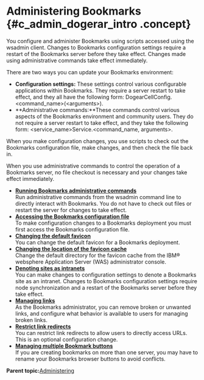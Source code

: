 # Administering Bookmarks {#c_admin_dogerar_intro .concept}

You configure and administer Bookmarks using scripts accessed using the wsadmin client. Changes to Bookmarks configuration settings require a restart of the Bookmarks server before they take effect. Changes made using administrative commands take effect immediately.

There are two ways you can update your Bookmarks environment:

-   **Configuration settings:** These settings control various configurable applications within Bookmarks. They require a server restart to take effect, and they all have the following form: DogearCellConfig.<command\_name\>\(<arguments\>\).
-   **Administrative commands:**These commands control various aspects of the Bookmarks environment and community users. They do not require a server restart to take effect, and they take the following form: <service\_name\>Service.<command\_name, arguments\>.

When you make configuration changes, you use scripts to check out the Bookmarks configuration file, make changes, and then check the file back in.

When you use administrative commands to control the operation of a Bookmarks server, no file checkout is necessary and your changes take effect immediately.

-   **[Running Bookmarks administrative commands](../admin/t_admin_dogear_changing_admin.md)**  
Run administrative commands from the wsadmin command line to directly interact with Bookmarks. You do not have to check out files or restart the server for changes to take effect.
-   **[Accessing the Bookmarks configuration file](../admin/t_admin_dogear_accessing_config.md)**  
To make configuration changes to a Bookmarks deployment you must first access the Bookmarks configuration file.
-   **[Changing the default favicon](../admin/t_admin_dogear_favicons.md)**  
You can change the default favicon for a Bookmarks deployment.
-   **[Changing the location of the favicon cache](../admin/t_admin_dogear_WAS_directories.md)**  
Change the default directory for the favicon cache from the IBM® websphere Application Server \(WAS\) administrator console.
-   **[Denoting sites as intranets](../admin/t_admin_dogear_intranet_site.md)**  
You can make changes to configuration settings to denote a Bookmarks site as an intranet. Changes to Bookmarks configuration settings require node synchronization and a restart of the Bookmarks server before they take effect.
-   **[Managing links](../admin/c_admin_dogear_manage_links.md)**  
As the Bookmarks administrator, you can remove broken or unwanted links, and configure what behavior is available to users for managing broken links.
-   **[Restrict link redirects](../admin/t_admin_dogear_restrict_redirect.md)**  
You can restrict link redirects to allow users to directly access URLs. This is an optional configuration change.
-   **[Managing multiple Bookmark buttons](../admin/t_admin_dogear_manage_bookmark_buttons.md)**  
If you are creating bookmarks on more than one server, you may have to rename your Bookmarks browser buttons to avoid conflicts.

**Parent topic:**[Administering](../admin/c_lc_admin_overview.md)

